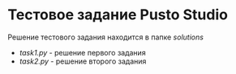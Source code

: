 # Тестовое задание Pusto Studio

Решение тестового задания находится в папке *solutions*
- *task1.py* - решение первого задания
- *task2.py* - решение второго задания